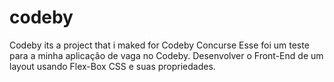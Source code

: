 # codeby
Codeby its a project that i maked for Codeby Concurse
Esse foi um teste para a minha aplicação de vaga no Codeby.
Desenvolver o Front-End de um layout usando Flex-Box CSS e suas propriedades.
